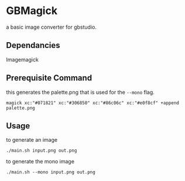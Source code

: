 # GBMagick
a basic image converter for gbstudio.

## Dependancies
Imagemagick
## Prerequisite Command
this generates the palette.png that is used for the ``--mono`` flag.
```
magick xc:"#071821" xc:"#306850" xc:"#86c06c" xc:"#e0f8cf" +append palette.png
```
## Usage
to generate an image
```
./main.sh input.png out.png
```
to generate the mono image
```
./main.sh --mono input.png out.png
```